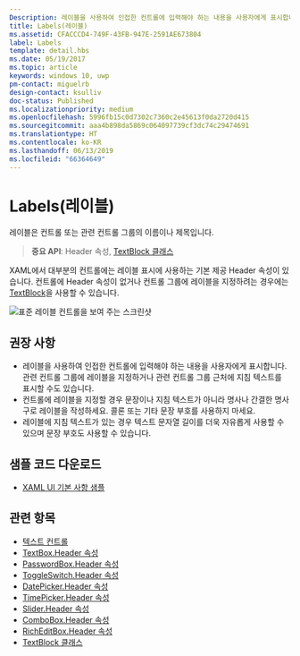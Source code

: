 ```yaml
---
Description: 레이블을 사용하여 인접한 컨트롤에 입력해야 하는 내용을 사용자에게 표시합니다. 관련 컨트롤 그룹에 레이블을 지정하거나 관련 컨트롤 그룹 근처에 지침 텍스트를 표시할 수도 있습니다.
title: Labels(레이블)
ms.assetid: CFACCCD4-749F-43FB-947E-2591AE673804
label: Labels
template: detail.hbs
ms.date: 05/19/2017
ms.topic: article
keywords: windows 10, uwp
pm-contact: miguelrb
design-contact: ksulliv
doc-status: Published
ms.localizationpriority: medium
ms.openlocfilehash: 5996fb15c0d7302c7360c2e45613f0da2720d415
ms.sourcegitcommit: aaa4b898da5869c064097739cf3dc74c29474691
ms.translationtype: HT
ms.contentlocale: ko-KR
ms.lasthandoff: 06/13/2019
ms.locfileid: "66364649"
---
```

# <a name="labels"></a>Labels(레이블)

 

레이블은 컨트롤 또는 관련 컨트롤 그룹의 이름이나 제목입니다.

> **중요 API**: Header 속성, [TextBlock 클래스](https://docs.microsoft.com/uwp/api/Windows.UI.Xaml.Controls.TextBlock)

XAML에서 대부분의 컨트롤에는 레이블 표시에 사용하는 기본 제공 Header 속성이 있습니다. 컨트롤에 Header 속성이 없거나 컨트롤 그룹에 레이블을 지정하려는 경우에는 [TextBlock](https://docs.microsoft.com/uwp/api/Windows.UI.Xaml.Controls.TextBlock)을 사용할 수 있습니다.

![표준 레이블 컨트롤을 보여 주는 스크린샷](images/label-standard.png)

## <a name="recommendations"></a>권장 사항


-   레이블을 사용하여 인접한 컨트롤에 입력해야 하는 내용을 사용자에게 표시합니다. 관련 컨트롤 그룹에 레이블을 지정하거나 관련 컨트롤 그룹 근처에 지침 텍스트를 표시할 수도 있습니다.
-   컨트롤에 레이블을 지정할 경우 문장이나 지침 텍스트가 아니라 명사나 간결한 명사구로 레이블을 작성하세요. 콜론 또는 기타 문장 부호를 사용하지 마세요.
-   레이블에 지침 텍스트가 있는 경우 텍스트 문자열 길이를 더욱 자유롭게 사용할 수 있으며 문장 부호도 사용할 수 있습니다.


## <a name="get-the-sample-code"></a>샘플 코드 다운로드
* [XAML UI 기본 사항 샘플](https://github.com/Microsoft/Windows-universal-samples/blob/master/Samples/XamlUIBasics)

## <a name="related-topics"></a>관련 항목
* [텍스트 컨트롤](text-controls.md)
* [TextBox.Header 속성](https://docs.microsoft.com/uwp/api/windows.ui.xaml.controls.textbox.header)
* [PasswordBox.Header 속성](https://docs.microsoft.com/uwp/api/windows.ui.xaml.controls.passwordbox.header)
* [ToggleSwitch.Header 속성](https://docs.microsoft.com/uwp/api/windows.ui.xaml.controls.toggleswitch.header)
* [DatePicker.Header 속성](https://docs.microsoft.com/uwp/api/windows.ui.xaml.controls.datepicker.header)
* [TimePicker.Header 속성](https://docs.microsoft.com/uwp/api/windows.ui.xaml.controls.timepicker.header)
* [Slider.Header 속성](https://docs.microsoft.com/uwp/api/windows.ui.xaml.controls.slider.header)
* [ComboBox.Header 속성](https://docs.microsoft.com/uwp/api/windows.ui.xaml.controls.combobox.header)
* [RichEditBox.Header 속성](https://docs.microsoft.com/uwp/api/windows.ui.xaml.controls.richeditbox.header)
* [TextBlock 클래스](https://docs.microsoft.com/uwp/api/Windows.UI.Xaml.Controls.TextBlock)

 

 




